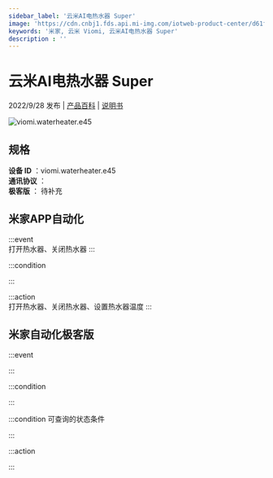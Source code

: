 ```yaml
---
sidebar_label: '云米AI电热水器 Super'
image: 'https://cdn.cnbj1.fds.api.mi-img.com/iotweb-product-center/d61fcdb4e40c3f475992a152815063f3_1658800918182.png?GalaxyAccessKeyId=AKVGLQWBOVIRQ3XLEW&Expires=9223372036854775807&Signature=BPnfbwp/5HUU/cDZ3Tb52eHUi+4='
keywords: '米家, 云米 Viomi, 云米AI电热水器 Super'
description : ''
---
```

# 云米AI电热水器 Super

2022/9/28 发布 | [产品百科](https://home.mi.com/webapp/content/baike/product/index.html?model=viomi.waterheater.e45/) | [说明书](https://home.mi.com/views/introduction.html?model=viomi.waterheater.e45&region=cn)

![viomi.waterheater.e45](https://cdn.cnbj1.fds.api.mi-img.com/iotweb-product-center/d61fcdb4e40c3f475992a152815063f3_1658800918182.png?GalaxyAccessKeyId=AKVGLQWBOVIRQ3XLEW&Expires=9223372036854775807&Signature=BPnfbwp/5HUU/cDZ3Tb52eHUi+4=)

## 规格  
> 
**设备 ID** ：viomi.waterheater.e45  
**通讯协议** ：  
**极客版**  ： 待补充 


## 米家APP自动化  

:::event  
打开热水器、关闭热水器
:::

:::condition  

:::

:::action   
打开热水器、关闭热水器、设置热水器温度
:::

## 米家自动化极客版  

:::event  

:::

:::condition  

:::

:::condition 可查询的状态条件  

:::

:::action  

:::

        
